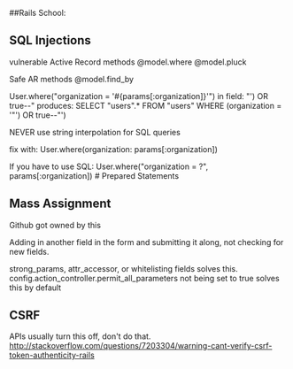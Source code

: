 ##Rails School:

SQL Injections
-----------------------
vulnerable Active Record methods
  @model.where
  @model.pluck

Safe AR methods
  @model.find_by

User.where("organization = '#{params[:organization]}'")
in field:
  "') OR  true--"
produces:
  SELECT "users".* FROM "users" WHERE (organization = '"') OR  true--"')

NEVER use string interpolation for SQL queries

fix with:
  User.where(organization: params[:organization])

If you have to use SQL:
  User.where("organization = ?", params[:organization]) # Prepared Statements

Mass Assignment
-----------------------
Github got owned by this

Adding in another field in the form and submitting it along, not checking for new fields.

strong_params, attr_accessor, or whitelisting fields solves this.
config.action_controller.permit_all_parameters not being set to true solves this by default

CSRF
-------------------------
APIs usually turn this off, don't do that. 
http://stackoverflow.com/questions/7203304/warning-cant-verify-csrf-token-authenticity-rails
